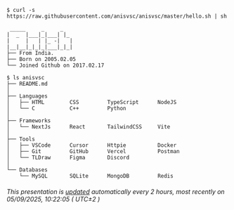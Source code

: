 ```console
$ curl -s https://raw.githubusercontent.com/anisvsc/anisvsc/master/hello.sh | sh

 _____     _     _   
|  _  |___|_|___| |_ 
|     |   | |_ -|   |
|__|__|_|_|_|___|_|_|
├── From India.
├── Born on 2005.02.05
└── Joined Github on 2017.02.17

$ ls anisvsc
├── README.md
│
├── Languages
│   ├── HTML        CSS         TypeScript      NodeJS
│   └── C           C++         Python
│
├── Frameworks
│   └── NextJs      React       TailwindCSS     Vite
│
├── Tools
│   ├── VSCode      Cursor      Httpie          Docker
│   ├── Git         GitHub      Vercel          Postman
│   └── TLDraw      Figma       Discord
│
└── Databases
    └── MySQL       SQLite      MongoDB         Redis
```
###### This presentation is [updated](https://github.com/anisvsc/anisvsc) automatically every 2 hours, most recently on 05/09/2025, 10:22:05 ( UTC±2 )